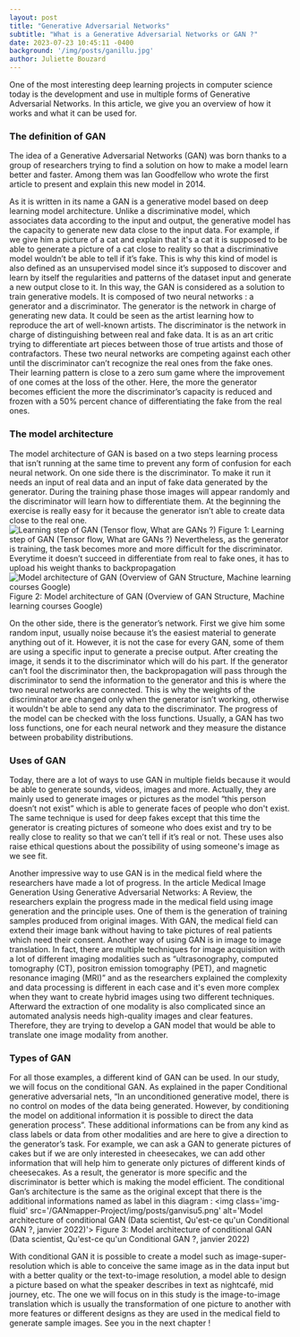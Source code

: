 ```yaml
---
layout: post
title: "Generative Adversarial Networks"
subtitle: "What is a Generative Adversarial Networks or GAN ?"
date: 2023-07-23 10:45:11 -0400
background: '/img/posts/ganillu.jpg'
author: Juliette Bouzard
---
```

One of the most interesting deep learning projects in computer science today is the development and use in multiple forms of Generative Adversarial Networks. In this article, we give you an overview of how it works and what it can be used for.

### The definition of GAN
The idea of a Generative Adversarial Networks (GAN) was born thanks to a group of researchers trying to find a solution on how to make a model learn better and faster. Among them was Ian Goodfellow who wrote the first article to present and explain this new model in 2014.

As it is written in its name a GAN is a generative model based on deep learning model architecture. Unlike a discriminative model, which associates data according to the input and output, the generative model has the capacity to generate new data close to the input data. For example, if we give him a picture of a cat and explain that it's a cat it is supposed to be able to generate a picture of a cat close to reality so that a discriminative model wouldn’t be able to tell if it’s fake. This is why this kind of model is also defined as an unsupervised model since it’s supposed to discover and learn by itself the regularities and patterns of the dataset input and generate a new output close to it. 
	In this way, the GAN is considered as a solution to train generative models. It is composed of two neural networks : a generator and a discriminator. The generator is the network in charge of generating new data. It could be seen as the artist learning how to reproduce the art of well-known artists. The discriminator is the network in charge of distinguishing between real and fake data. It is as an art critic trying to differentiate art pieces between those of true artists and those of contrafactors. These two neural networks are competing against each other until the discriminator can’t recognize the real ones from the fake ones. Their learning pattern is close to a zero sum game where the improvement of one comes at the loss of the other. Here, the more the generator becomes efficient the more the discriminator’s capacity is reduced and frozen with a 50% percent chance of differentiating the fake from the real ones. 

### The model architecture 
 The model architecture of GAN is based on a two steps learning process that isn’t running at the same time to prevent any form of confusion for each neural network. On one side there is the discriminator. To make it run it needs an input of real data and an input of fake data generated by the generator. During the training phase those images will appear randomly and the discriminator will learn how to differentiate them. At the beginning the exercise is really easy for it because the generator isn’t able to create data close to the real one.
<img class='img-fluid' src='/GANmapper-Project/img/posts/ganvisu2.png' alt='Learning step of GAN (Tensor flow, What are GANs ?)'>
<span class='caption text-muted'>Figure 1: Learning step of GAN (Tensor flow, What are GANs ?)</span>
Nevertheless, as the generator is training, the task becomes more and more difficult for the discriminator. Everytime it doesn’t succeed in differentiate from real to fake ones, it has to upload his weight thanks to backpropagation 
<img class='img-fluid' src='/GANmapper-Project/img/posts/ganvisu3.png' alt='Model architecture of GAN (Overview of GAN Structure, Machine learning courses Google)'>
<span class='caption text-muted'>Figure 2: Model architecture of GAN (Overview of GAN Structure, Machine learning courses Google)</span>

On the other side, there is the generator’s network. First we give him some random input, usually noise because it’s the easiest material to generate anything out of it. However, it is not the case for every GAN, some of them are using a specific input to generate a precise output. After creating the image, it sends it to the discriminator which will do his part. If the generator can’t fool the discriminator then, the backpropagation will pass through the discriminator to send the information to the generator and this is where the two neural networks are connected. This is why the weights of the discriminator are changed only when the generator isn’t working, otherwise it wouldn't be able to send any data to the discriminator. 	The progress of the model can be checked with the loss functions. Usually, a GAN has two loss functions, one for each neural network and they measure the distance between probability distributions. 

### Uses of GAN
 Today, there are a lot of ways to use GAN in multiple fields because it would be able to generate sounds, videos, images and more. Actually, they are mainly used to generate images or pictures as the model “this person doesn’t not exist” which is able to generate faces of people who don't exist. The same technique is used for deep fakes except that this time the generator is creating pictures of someone who does exist and try to be really close to reality so that we can’t tell if it’s real or not. These uses also raise ethical questions about the possibility of using someone's image as we see fit.

   Another impressive way to use GAN is in the medical field where the researchers have made a lot of progress. In the article Medical Image Generation Using Generative Adversarial Networks: A Review, the researchers explain the progress made in the medical field using image generation and the principle uses. One of them is the generation of training samples produced from original images. With GAN, the medical field can extend their image bank without having to take pictures of real patients which need their consent. Another way of using GAN is in image to image translation. In fact, there are multiple techniques for image acquisition with a lot of different imaging modalities such as “ultrasonography, computed tomography (CT), positron emission tomography (PET), and magnetic resonance imaging (MRI)” and as the researchers explained the complexity and data processing is different in each case and it's even more complex when they want to create hybrid images using two different techniques. Afterward the extraction of one modality is also complicated since an automated analysis needs high-quality images and clear features. Therefore, they are trying to develop a GAN model that would be able to translate one image modality from another.

### Types of GAN
   For all those examples, a different kind of GAN can be used. In our study, we will focus on the conditional GAN. As explained in the paper Conditional generative adversarial nets, “In an unconditioned generative model, there is no control on modes of the data being generated. However, by conditioning the model on additional information it is possible to direct the data generation process”. These additional informations can be from any kind as class labels or data from other modalities and are here to give a direction to the generator’s task. For example, we can ask a GAN to generate pictures of cakes but if we are only interested in cheesecakes, we can add other information that will help him to generate only pictures of different kinds of cheesecakes. As a result, the generator is more specific and the discriminator is better which is making the model efficient. The conditional Gan’s architecture is the same as the original except that there is the additional informations named as label in this diagram :
<img class='img-fluid' src='/GANmapper-Project/img/posts/ganvisu5.png' alt='Model architecture of conditional GAN (Data scientist, Qu'est-ce qu'un Conditional GAN ?, janvier 2022)'>
<span class='caption text-muted'>Figure 3: Model architecture of  conditional GAN (Data scientist, Qu'est-ce qu'un Conditional GAN ?, janvier 2022)</span>

With conditional GAN it is possible to create a model such as image-super-resolution which is able to conceive the same image as in the data input but with a better quality or the text-to-image resolution, a model able to design a picture based on what the speaker describes in text as nightcafé, mid journey, etc.
The one we will focus on in this study is the image-to-image translation which is usually the transformation of one picture to another with more features or different designs as they are used in the medical field to generate sample images. See you in the next chapter !
